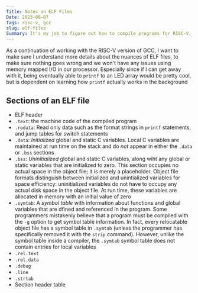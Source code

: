 ```yaml
---
Title: Notes on ELF Files
Date: 2023-08-07
Tags: risc-v, gcc
slug: elf-files
Summary: It's my job to figure out how to compile programs for RISC-V, or else I'm gonna have to write a bunch of asm again
---
```


As a continuation of working with the RISC-V version of GCC, I want to make sure I understand more details about the nuances of ELF files, to make sure nothing goes wrong and we won't have any issues using memory mapped I/O in our processor. Especially since if I can get away with it, being eventually able to `printf` to an LED array would be pretty cool, but is dependent on learning how `printf` actually works in the background

## Sections of an ELF file

- ELF header
- `.text`: the machine code of the compiled program
- `.rodata`: Read only data such as the format strings in `printf` statements, and jump tables for switch statements
- `.data`: *Initialized* global and static C variables. Local C variables are maintained at run time on the stack and do *not* appear in either the `.data` or `.bss` sections
- `.bss`: *Uninitialized* global and static C variables, along wiht any global or static variables that are initialized to zero. This section occupies no actual space in the object file; it is merely a placeholder. Object file formats distinguish between initialized and unintialized variables for space efficiency: uninitialized variables do not have to occupy any actual disk space in the object file. At run time, these variables are allocated in memory with an initial value of zero
- `.symtab`: A *symbol table* with information about functions and global variables that are dfined and referenced in the program. Some programmers mistakenly believe that a program must be compiled with the `-g` option to get symbol table information. In fact, every relocatable object file has a symbol table in `.symtab` (unless the programmer has specifically removed it with the `strip` command). However, unlike the symbol table inside a compiler, the `.symtab` symbol table does not contain entries for local variables
- `.rel.text`
- `.rel.data`
- `.debug`
- `.line`
- `.strtab`
- Section header table